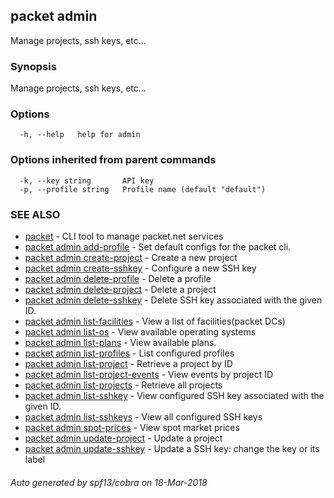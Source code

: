 ## packet admin

Manage projects, ssh keys, etc...

### Synopsis

Manage projects, ssh keys, etc...

### Options

```
  -h, --help   help for admin
```

### Options inherited from parent commands

```
  -k, --key string       API key
  -p, --profile string   Profile name (default "default")
```

### SEE ALSO

* [packet](packet.md)	 - CLI tool to manage packet.net services
* [packet admin add-profile](packet_admin_add-profile.md)	 - Set default configs for the packet cli.
* [packet admin create-project](packet_admin_create-project.md)	 - Create a new project
* [packet admin create-sshkey](packet_admin_create-sshkey.md)	 - Configure a new SSH key
* [packet admin delete-profile](packet_admin_delete-profile.md)	 - Delete a profile
* [packet admin delete-project](packet_admin_delete-project.md)	 - Delete a project
* [packet admin delete-sshkey](packet_admin_delete-sshkey.md)	 - Delete SSH key associated with the given ID.
* [packet admin list-facilities](packet_admin_list-facilities.md)	 - View a list of facilities(packet DCs)
* [packet admin list-os](packet_admin_list-os.md)	 - View available operating systems
* [packet admin list-plans](packet_admin_list-plans.md)	 - View available plans.
* [packet admin list-profiles](packet_admin_list-profiles.md)	 - List configured profiles
* [packet admin list-project](packet_admin_list-project.md)	 - Retrieve a project by ID
* [packet admin list-project-events](packet_admin_list-project-events.md)	 - View events by project ID
* [packet admin list-projects](packet_admin_list-projects.md)	 - Retrieve all projects
* [packet admin list-sshkey](packet_admin_list-sshkey.md)	 - View configured SSH key associated with the given ID.
* [packet admin list-sshkeys](packet_admin_list-sshkeys.md)	 - View all configured SSH keys
* [packet admin spot-prices](packet_admin_spot-prices.md)	 - View spot market prices
* [packet admin update-project](packet_admin_update-project.md)	 - Update a project
* [packet admin update-sshkey](packet_admin_update-sshkey.md)	 - Update a SSH key: change the key or its label

###### Auto generated by spf13/cobra on 18-Mar-2018
